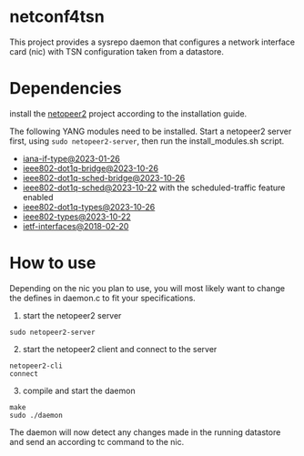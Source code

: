 # netconf4tsn
This project provides a sysrepo daemon that configures a network interface card (nic) with TSN configuration taken from a datastore.

# Dependencies
install the [netopeer2](https://github.com/CESNET/netopeer2) project according to the installation guide.

The following YANG modules need to be installed. Start a netopeer2 server first, using `sudo netopeer2-server`, then run the install_modules.sh script.
- [iana-if-type@2023-01-26](https://www.iana.org/assignments/yang-parameters/iana-if-type@2023-01-26.yang)
- [ieee802-dot1q-bridge@2023-10-26](https://github.com/YangModels/yang/blob/cf5375bfe2a7912bf3936b79c5abf320ffebd0e3/standard/ieee/published/802.1/ieee802-dot1q-bridge.yang)
- [ieee802-dot1q-sched-bridge@2023-10-26](https://github.com/YangModels/yang/blob/cf5375bfe2a7912bf3936b79c5abf320ffebd0e3/standard/ieee/published/802.1/ieee802-dot1q-sched-bridge.yang)
- [ieee802-dot1q-sched@2023-10-22](https://github.com/YangModels/yang/blob/cf5375bfe2a7912bf3936b79c5abf320ffebd0e3/standard/ieee/published/802.1/ieee802-dot1q-sched.yang) with the scheduled-traffic feature enabled
- [ieee802-dot1q-types@2023-10-26](https://github.com/YangModels/yang/blob/cf5375bfe2a7912bf3936b79c5abf320ffebd0e3/standard/ieee/published/802.1/ieee802-dot1q-types.yang)
- [ieee802-types@2023-10-22](https://github.com/YangModels/yang/blob/cf5375bfe2a7912bf3936b79c5abf320ffebd0e3/standard/ieee/published/802/ieee802-types.yang)
- [ietf-interfaces@2018-02-20](https://github.com/YangModels/yang/blob/cf5375bfe2a7912bf3936b79c5abf320ffebd0e3/standard/ietf/RFC/ietf-interfaces%402018-02-20.yang)


# How to use
Depending on the nic you plan to use, you will most likely want to change the defines in daemon.c to fit your specifications.

1. start the netopeer2 server
```
sudo netopeer2-server
```
2. start the netopeer2 client and connect to the server
```
netopeer2-cli
connect
```
3. compile and start the daemon
```
make
sudo ./daemon
```


The daemon will now detect any changes made in the running datastore and send an according tc command to the nic.



